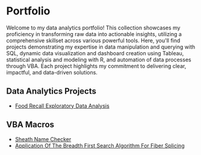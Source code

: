 # Portfolio
Welcome to my data analytics portfolio! This collection showcases my proficiency in transforming raw data into actionable insights, utilizing a comprehensive skillset across various powerful tools. Here, you'll find projects demonstrating my expertise in data manipulation and querying with SQL, dynamic data visualization and dashboard creation using Tableau, statistical analysis and modeling with R, and automation of data processes through VBA. Each project highlights my commitment to delivering clear, impactful, and data-driven solutions.

## Data Analytics Projects
* [Food Recall Exploratory Data Analysis](https://github.com/DavidRommel/Portfolio/tree/main/Food_Recall_Exploratory_Data_Analysis//README.md)

## VBA Macros
* [Sheath Name Checker](https://github.com/DavidRommel/Portfolio/blob/main/Sheath_Name_Checker/README.md)
* [Application Of The Breadth First Search Algorithm For Fiber Splicing ](https://github.com/DavidRommel/Portfolio/blob/main/Automated_Fiber_Splicing/README.md)


